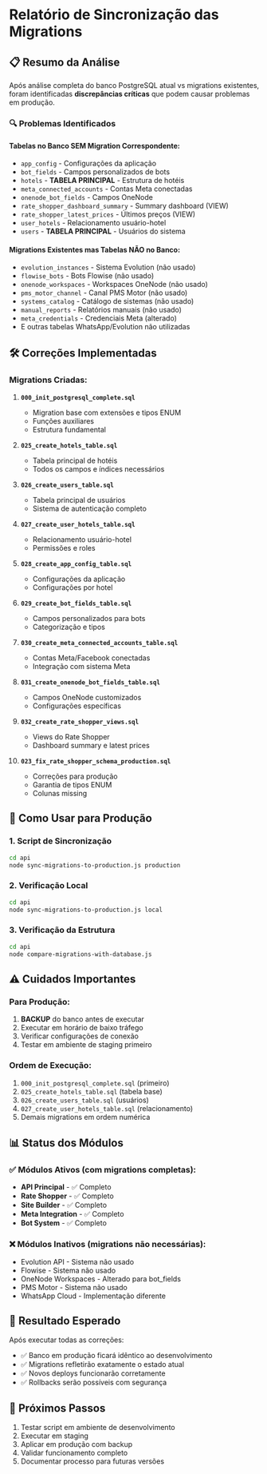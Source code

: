 # Relatório de Sincronização das Migrations

## 📋 Resumo da Análise

Após análise completa do banco PostgreSQL atual vs migrations existentes, foram identificadas **discrepâncias críticas** que podem causar problemas em produção.

### 🔍 Problemas Identificados

#### Tabelas no Banco SEM Migration Correspondente:
- `app_config` - Configurações da aplicação
- `bot_fields` - Campos personalizados de bots  
- `hotels` - **TABELA PRINCIPAL** - Estrutura de hotéis
- `meta_connected_accounts` - Contas Meta conectadas
- `onenode_bot_fields` - Campos OneNode
- `rate_shopper_dashboard_summary` - Summary dashboard (VIEW)
- `rate_shopper_latest_prices` - Últimos preços (VIEW)
- `user_hotels` - Relacionamento usuário-hotel
- `users` - **TABELA PRINCIPAL** - Usuários do sistema

#### Migrations Existentes mas Tabelas NÃO no Banco:
- `evolution_instances` - Sistema Evolution (não usado)
- `flowise_bots` - Bots Flowise (não usado)
- `onenode_workspaces` - Workspaces OneNode (não usado)
- `pms_motor_channel` - Canal PMS Motor (não usado)
- `systems_catalog` - Catálogo de sistemas (não usado)
- `manual_reports` - Relatórios manuais (não usado)
- `meta_credentials` - Credenciais Meta (alterado)
- E outras tabelas WhatsApp/Evolution não utilizadas

## 🛠️ Correções Implementadas

### Migrations Criadas:

1. **`000_init_postgresql_complete.sql`**
   - Migration base com extensões e tipos ENUM
   - Funções auxiliares
   - Estrutura fundamental

2. **`025_create_hotels_table.sql`**
   - Tabela principal de hotéis
   - Todos os campos e índices necessários

3. **`026_create_users_table.sql`**
   - Tabela principal de usuários
   - Sistema de autenticação completo

4. **`027_create_user_hotels_table.sql`**
   - Relacionamento usuário-hotel
   - Permissões e roles

5. **`028_create_app_config_table.sql`**
   - Configurações da aplicação
   - Configurações por hotel

6. **`029_create_bot_fields_table.sql`**
   - Campos personalizados para bots
   - Categorização e tipos

7. **`030_create_meta_connected_accounts_table.sql`**
   - Contas Meta/Facebook conectadas
   - Integração com sistema Meta

8. **`031_create_onenode_bot_fields_table.sql`**
   - Campos OneNode customizados
   - Configurações específicas

9. **`032_create_rate_shopper_views.sql`**
   - Views do Rate Shopper
   - Dashboard summary e latest prices

10. **`023_fix_rate_shopper_schema_production.sql`**
    - Correções para produção
    - Garantia de tipos ENUM
    - Colunas missing

## 🚀 Como Usar para Produção

### 1. Script de Sincronização
```bash
cd api
node sync-migrations-to-production.js production
```

### 2. Verificação Local
```bash
cd api
node sync-migrations-to-production.js local
```

### 3. Verificação da Estrutura
```bash
cd api
node compare-migrations-with-database.js
```

## ⚠️ Cuidados Importantes

### Para Produção:
1. **BACKUP** do banco antes de executar
2. Executar em horário de baixo tráfego
3. Verificar configurações de conexão
4. Testar em ambiente de staging primeiro

### Ordem de Execução:
1. `000_init_postgresql_complete.sql` (primeiro)
2. `025_create_hotels_table.sql` (tabela base)
3. `026_create_users_table.sql` (usuários)
4. `027_create_user_hotels_table.sql` (relacionamento)
5. Demais migrations em ordem numérica

## 📊 Status dos Módulos

### ✅ Módulos Ativos (com migrations completas):
- **API Principal** - ✅ Completo
- **Rate Shopper** - ✅ Completo  
- **Site Builder** - ✅ Completo
- **Meta Integration** - ✅ Completo
- **Bot System** - ✅ Completo

### ❌ Módulos Inativos (migrations não necessárias):
- Evolution API - Sistema não usado
- Flowise - Sistema não usado  
- OneNode Workspaces - Alterado para bot_fields
- PMS Motor - Sistema não usado
- WhatsApp Cloud - Implementação diferente

## 🎯 Resultado Esperado

Após executar todas as correções:
- ✅ Banco em produção ficará idêntico ao desenvolvimento
- ✅ Migrations refletirão exatamente o estado atual
- ✅ Novos deploys funcionarão corretamente
- ✅ Rollbacks serão possíveis com segurança

## 📝 Próximos Passos

1. Testar script em ambiente de desenvolvimento
2. Executar em staging
3. Aplicar em produção com backup
4. Validar funcionamento completo
5. Documentar processo para futuras versões